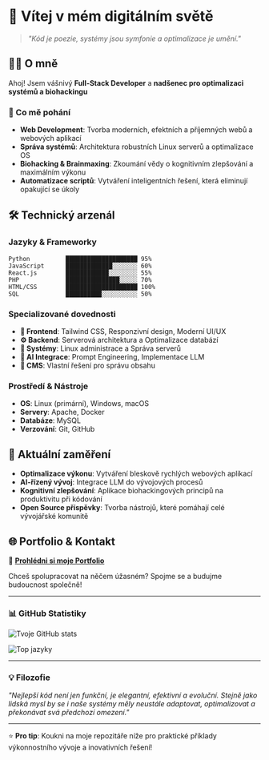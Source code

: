 # 🚀 Vítej v mém digitálním světě

> *"Kód je poezie, systémy jsou symfonie a optimalizace je umění."*

## 👨‍💻 O mně

Ahoj! Jsem vášnivý **Full-Stack Developer** a **nadšenec pro optimalizaci systémů a biohackingu**

### 🧠 Co mě pohání
- **Web Development**: Tvorba moderních, efektních a příjemných webů a webových aplikací
- **Správa systémů**: Architektura robustních Linux serverů a optimalizace OS
- **Biohacking & Brainmaxing**: Zkoumání vědy o kognitivním zlepšování a maximálním výkonu
- **Automatizace scriptů**: Vytváření inteligentních řešení, která eliminují opakující se úkoly

## 🛠️ Technický arzenál

### **Jazyky & Frameworky**
```
Python          ████████████████████ 95%
JavaScript      █████████████░░░░░░░ 60%
React.js        ████████████░░░░░░░░ 55%
PHP             ███████████████░░░░░ 70%
HTML/CSS        ████████████████████ 100%
SQL             ██████████░░░░░░░░░░ 50%
```

### **Specializované dovednosti**
- **🎨 Frontend**: Tailwind CSS, Responzivní design, Moderní UI/UX
- **⚙️ Backend**: Serverová architektura a Optimalizace databází
- **🐧 Systémy**: Linux administrace a Správa serverů
- **🤖 AI Integrace**: Prompt Engineering, Implementace LLM
- **📱 CMS**: Vlastní řešení pro správu obsahu

### **Prostředí & Nástroje**
- **OS**: Linux (primární), Windows, macOS
- **Servery**: Apache, Docker
- **Databáze**: MySQL
- **Verzování**: Git, GitHub

## 🎯 Aktuální zaměření

- **Optimalizace výkonu**: Vytváření bleskově rychlých webových aplikací
- **AI-řízený vývoj**: Integrace LLM do vývojových procesů
- **Kognitivní zlepšování**: Aplikace biohackingových principů na produktivitu při kódování
- **Open Source příspěvky**: Tvorba nástrojů, které pomáhají celé vývojářské komunitě

## 🌐 Portfolio & Kontakt

🔗 **[Prohlédni si moje Portfolio](https://kamilsladek.cz)**

Chceš spolupracovat na něčem úžasném? Spojme se a budujme budoucnost společně!

---

### 📊 GitHub Statistiky

![Tvoje GitHub stats](https://github-readme-stats.vercel.app/api?username=KamilSladek&show_icons=true&theme=radical)

![Top jazyky](https://github-readme-stats.vercel.app/api/top-langs/?username=KamilSladek&layout=compact&theme=radical)

---

### 💡 Filozofie

*"Nejlepší kód není jen funkční, je elegantní, efektivní a evoluční. Stejně jako lidská mysl by se i naše systémy měly neustále adaptovat, optimalizovat a překonávat svá předchozí omezení."*

---

⭐ **Pro tip**: Koukni na moje repozitáře níže pro praktické příklady výkonnostního vývoje a inovativních řešení!
